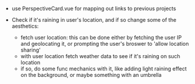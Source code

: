 



* use PerspectiveCard.vue for mapping out links to previous projects

* Check if it's raining in user's location, and if so change some of the aesthetics:
  - fetch user location: this can be done either by fetching the user IP and geolocating it, or prompting the user's broswer to 'allow location sharing'
  - with user location fetch weather data to see if it's raining on such location
  - if so, do some func mechanics with it, like adding light raining effect on the background, or maybe something with an umbrella

